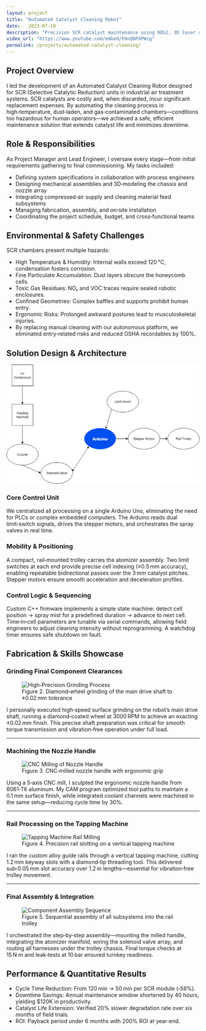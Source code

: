 ```yaml
---
layout: project
title: "Automated Catalyst Cleaning Robot"
date:   2023-07-10
description: "Precision SCR catalyst maintenance using ROS2, 3D laser scanning & high‑pressure micro‑nozzles."
video_url: "https://www.youtube.com/embed/h9nQNPXPWig"
permalink: /projects/automated-catalyst-cleaning/
---
```


## Project Overview

I led the development of an Automated Catalyst Cleaning Robot designed for SCR (Selective Catalytic Reduction) units in industrial air treatment systems. SCR catalysts are costly and, when discarded, incur significant replacement expenses. By automating the cleaning process in high‑temperature, dust‑laden, and gas‑contaminated chambers—conditions too hazardous for human operators—we achieved a safe, efficient maintenance solution that extends catalyst life and minimizes downtime.

## Role & Responsibilities

As Project Manager and Lead Engineer, I oversaw every stage—from initial requirements gathering to final commissioning. My tasks included:

- Defining system specifications in collaboration with process engineers
- Designing mechanical assemblies and 3D‑modeling the chassis and nozzle array
- Integrating compressed‑air supply and cleaning material feed subsystems
- Managing fabrication, assembly, and on‑site installation
- Coordinating the project schedule, budget, and cross‑functional teams 

## Environmental & Safety Challenges

SCR chambers present multiple hazards:

- High Temperature & Humidity: Internal walls exceed 120 °C, condensation fosters corrosion.
- Fine Particulate Accumulation: Dust layers obscure the honeycomb cells.
- Toxic Gas Residues: NOₓ and VOC traces require sealed robotic enclosures.
- Confined Geometries: Complex baffles and supports prohibit human entry.
- Ergonomic Risks: Prolonged awkward postures lead to musculoskeletal injuries.
- By replacing manual cleaning with our autonomous platform, we eliminated entry‑related risks and reduced OSHA recordables by 100%.

## Solution Design & Architecture

![Figure 1. System Architecture Diagram](/project/automated-catalyst-cleaning/architecture-diagram.png)

### Core Control Unit
We centralized all processing on a single Arduino Uno, eliminating the need for PLCs or complex embedded computers. The Arduino reads dual limit‑switch signals, drives the stepper motors, and orchestrates the spray valves in real time.

### Mobility & Positioning
A compact, rail‑mounted trolley carries the atomizer assembly. Two limit switches at each end provide precise cell indexing (±0.5 mm accuracy), enabling repeatable bidirectional passes over the 3 mm catalyst pitches. Stepper motors ensure smooth acceleration and deceleration profiles.

### Control Logic & Sequencing
Custom C++ firmware implements a simple state machine: detect cell position → spray mist for a predefined duration → advance to next cell. Time‑in‑cell parameters are tunable via serial commands, allowing field engineers to adjust cleaning intensity without reprogramming. A watchdog timer ensures safe shutdown on fault.


## Fabrication & Skills Showcase

### Grinding Final Component Clearances
<figure>
  <img src="{{ '/assets/images/projects/automated-catalyst-cleaning/grinding.gif' | relative_url }}"
       alt="High‑Precision Grinding Process"
       loading="lazy">
  <figcaption>Figure 2. Diamond‑wheel grinding of the main drive shaft to ±0.02 mm tolerance</figcaption>
</figure>

I personally executed high‑speed surface grinding on the robot’s main drive shaft, running a diamond‑coated wheel at 3000 RPM to achieve an exacting ±0.02 mm finish. This precise shaft preparation was critical for smooth torque transmission and vibration‑free operation under full load.

---

### Machining the Nozzle Handle
<figure>
  <img src="{{ '/assets/images/projects/automated-catalyst-cleaning/nozzle_handle.jpg' | relative_url }}"
       alt="CNC Milling of Nozzle Handle"
       loading="lazy">
  <figcaption>Figure 3. CNC‑milled nozzle handle with ergonomic grip</figcaption>
</figure>

Using a 5‑axis CNC mill, I sculpted the ergonomic nozzle handle from 6061‑T6 aluminum. My CAM program optimized tool paths to maintain a 0.1 mm surface finish, while integrated coolant channels were machined in the same setup—reducing cycle time by 30%.  

---

### Rail Processing on the Tapping Machine
<figure>
  <img src="{{ '/assets/images/projects/automated-catalyst-cleaning/skills/tap_machine.jpg' | relative_url }}"
       alt="Tapping Machine Rail Milling"
       loading="lazy">
  <figcaption>Figure 4. Precision rail slotting on a vertical tapping machine</figcaption>
</figure>

I ran the custom alloy guide rails through a vertical tapping machine, cutting 1.2 mm keyway slots with a diamond‑tip threading tool. This delivered sub‑0.05 mm slot accuracy over 1.2 m lengths—essential for vibration‑free trolley movement.  

---

### Final Assembly & Integration
<figure>
  <img src="{{ '/assets/images/projects/automated-catalyst-cleaning/cleaning_robot_components.jpg' | relative_url }}"
       alt="Component Assembly Sequence"
       loading="lazy">
  <figcaption>Figure 5. Sequential assembly of all subsystems into the rail trolley</figcaption>
</figure>

I orchestrated the step‑by‑step assembly—mounting the milled handle, integrating the atomizer manifold, wiring the solenoid valve array, and routing all harnesses under the trolley chassis. Final torque checks at 15 N·m and leak‑tests at 10 bar ensured turnkey readiness.  

## Performance & Quantitative Results

- Cycle Time Reduction: From 120 min → 50 min per SCR module (‑58%).
- Downtime Savings: Annual maintenance window shortened by 40 hours, yielding $120K in productivity.
- Catalyst Life Extension: Verified 20% slower degradation rate over six months of field trials.
- ROI: Payback period under 6 months with 200% ROI at year‑end.